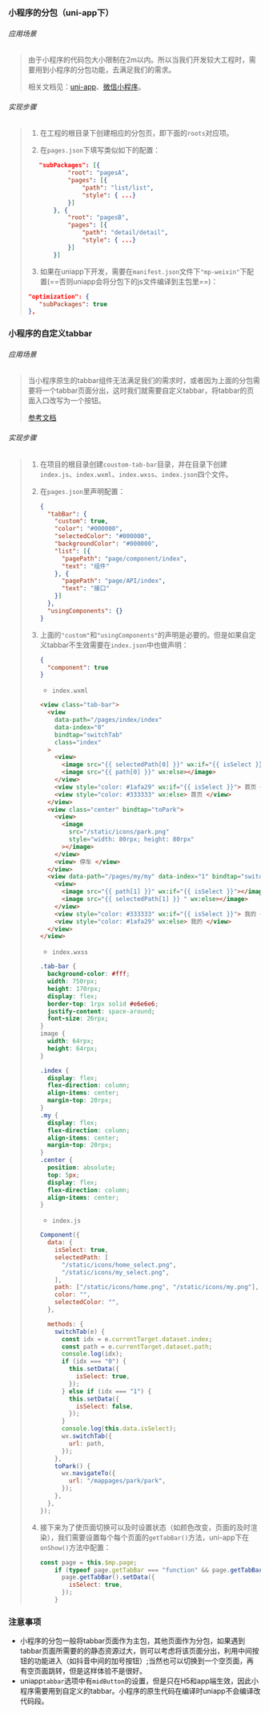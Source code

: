 ### 小程序的分包（uni-app下）

###### 应用场景

>由于小程序的代码包大小限制在2m以内。所以当我们开发较大工程时，需要用到小程序的分包功能，去满足我们的需求。
>
>相关文档见：[uni-app](https://uniapp.dcloud.io/collocation/pages?id=subpackages)、[微信小程序](https://developers.weixin.qq.com/miniprogram/dev/framework/subpackages/basic.html)。

###### 实现步骤

>1. 在工程的根目录下创建相应的分包页，即下面的`roots`对应项。
>
>2. 在`pages.json`下填写类似如下的配置：
>
>```json
>    "subPackages": [{
>            "root": "pagesA",
>            "pages": [{
>                "path": "list/list",
>                "style": { ...}
>            }]
>        }, {
>            "root": "pagesB",
>            "pages": [{
>                "path": "detail/detail",
>                "style": { ...}
>            }]
>        }]
>```
>
>3. 如果在uniapp下开发，需要在`manifest.json`文件下`"mp-weixin"`下配置(==否则uniapp会将分包下的js文件编译到主包里==)：
>
>```json
>"optimization": {
>    "subPackages": true
>},
>```

### 小程序的自定义tabbar

###### 应用场景

>当小程序原生的tabbar组件无法满足我们的需求时，或者因为上面的分包需要将一个tabbar页面分出，这时我们就需要自定义tabbar，将tabbar的页面入口改写为一个按钮。
>
>[参考文档](https://developers.weixin.qq.com/miniprogram/dev/framework/ability/custom-tabbar.html)

###### 实现步骤

> 1. 在项目的根目录创建`coustom-tab-bar`目录，并在目录下创建`index.js`、`index.wxml`、`index.wxss`、`index.json`四个文件。
>
> 2. 在`pages.json`里声明配置：
>
>    ```json
>    {
>      "tabBar": {
>        "custom": true,
>        "color": "#000000",
>        "selectedColor": "#000000",
>        "backgroundColor": "#000000",
>        "list": [{
>          "pagePath": "page/component/index",
>          "text": "组件"
>        }, {
>          "pagePath": "page/API/index",
>          "text": "接口"
>        }]
>      },
>      "usingComponents": {}
>    }
>    ```
>
> 3. 上面的`"custom"`和`"usingComponents"`的声明是必要的。但是如果自定义tabbar不生效需要在`index.json`中也做声明：
>
>    ```json
>    {
>      "component": true
>    }
>    
>    ```
>
>    - `index.wxml`
>
>    ```html
>    <view class="tab-bar">
>      <view
>        data-path="/pages/index/index"
>        data-index="0"
>        bindtap="switchTab"
>        class="index"
>      >
>        <view>
>          <image src="{{ selectedPath[0] }}" wx:if="{{ isSelect }}"></image>
>          <image src="{{ path[0] }}" wx:else></image>
>        </view>
>        <view style="color: #1afa29" wx:if="{{ isSelect }}"> 首页 </view>
>        <view style="color: #333333" wx:else> 首页 </view>
>      </view>
>      <view class="center" bindtap="toPark">
>        <view>
>          <image
>            src="/static/icons/park.png"
>            style="width: 80rpx; height: 80rpx"
>          ></image>
>        </view>
>        <view> 停车 </view>
>      </view>
>      <view data-path="/pages/my/my" data-index="1" bindtap="switchTab" class="my">
>        <view>
>          <image src="{{ path[1] }}" wx:if="{{ isSelect }}"></image>
>          <image src="{{ selectedPath[1] }} " wx:else></image>
>        </view>
>        <view style="color: #333333" wx:if="{{ isSelect }}"> 我的 </view>
>        <view style="color: #1afa29" wx:else> 我的 </view>
>      </view>
>    </view>
>    
>    ```
>
>    
>
>    - `index.wxss`
>
>    ```css
>    .tab-bar {
>      background-color: #fff;
>      width: 750rpx;
>      height: 170rpx;
>      display: flex;
>      border-top: 1rpx solid #e6e6e6;
>      justify-content: space-around;
>      font-size: 26rpx;
>    }
>    image {
>      width: 64rpx;
>      height: 64rpx;
>    }
>    
>    .index {
>      display: flex;
>      flex-direction: column;
>      align-items: center;
>      margin-top: 20rpx;
>    }
>    .my {
>      display: flex;
>      flex-direction: column;
>      align-items: center;
>      margin-top: 20rpx;
>    }
>    .center {
>      position: absolute;
>      top: 5px;
>      display: flex;
>      flex-direction: column;
>      align-items: center;
>    }
>    
>    ```
>
>    - `index.js`
>
>    ```js
>    Component({
>      data: {
>        isSelect: true,
>        selectedPath: [
>          "/static/icons/home_select.png",
>          "/static/icons/my_select.png",
>        ],
>        path: ["/static/icons/home.png", "/static/icons/my.png"],
>        color: "",
>        selectedColor: "",
>      },
>    
>      methods: {
>        switchTab(e) {
>          const idx = e.currentTarget.dataset.index;
>          const path = e.currentTarget.dataset.path;
>          console.log(idx);
>          if (idx === "0") {
>            this.setData({
>              isSelect: true,
>            });
>          } else if (idx === "1") {
>            this.setData({
>              isSelect: false,
>            });
>          }
>          console.log(this.data.isSelect);
>          wx.switchTab({
>            url: path,
>          });
>        },
>        toPark() {
>          wx.navigateTo({
>            url: "/mappages/park/park",
>          });
>        },
>      },
>    });
>    
>    ```
>
> 4. 接下来为了使页面切换可以及时设置状态（如颜色改变，页面的及时渲染），我们需要设置每个每个页面的`getTabBar()`方法，uni-app下在`onShow()`方法中配置：
>
>    ```js
>    const page = this.$mp.page;
>        if (typeof page.getTabBar === "function" && page.getTabBar()) {
>          page.getTabBar().setData({
>            isSelect: true,
>          });
>        }
>    ```

### 注意事项

- 小程序的分包一般将tabbar页面作为主包，其他页面作为分包，如果遇到tabbar页面所需要的的静态资源过大，则可以考虑将该页面分出，利用中间按钮的功能进入（如抖音中间的加号按钮）;当然也可以切换到一个空页面，再有空页面跳转，但是这样体验不是很好。
- uniapp`tabbar`选项中有`midButton`的设置，但是只在H5和app端生效，因此小程序需要用到自定义的tabbar。小程序的原生代码在编译时uniapp不会编译改代码段。

​			



